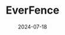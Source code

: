 ---  
layout: startup_page  
title: "EverFence"  
id: "everfence.com"  
permalink: "/everfenceeverfence.com07182024/"  
website: "https://www.everfence.com/"  
funding_round: "Series A"  
funding_amount: "$7M"  
investors: "HIPstr (HighPost Capital's Early-Stage Investment arm)"  
about: "EverFence provides a seamless online shopping experience for homeowners' fencing needs, offering instant quotes, faster lead times, and a wide range of fence types. They aim to transform the outdated home improvement process by providing full transparency on timing, pricing, materials, and profitability for both homeowners and contractors."  
markets: "Home Improvement, Fencing, Construction"  
hq: "Newport Beach, California, United States"  
founded_year: "2020"  
linkedin: "https://www.linkedin.com/company/everfence"  
twitter: "https://twitter.com/everfence"  
instagram: ""  
facebook: "https://www.facebook.com/EverFenceFences"  
crunchbase: "https://www.crunchbase.com/organization/everfence"  
pitchbook: "https://pitchbook.com/profiles/company/496421-56"  

date_display: "18-Jul-2024"  
date: "2024-07-18"

# SEO Optimization  
meta_title: "EverFence - Series A Funding ($7M)"  
meta_description: "EverFence, EverFence provides a seamless online shopping experience for homeowners' fencing needs, offering instant quotes, faster lead times, and a wide range o..."  
meta_keywords: "EverFence, Home Improvement, Fencing, Construction, Series A funding"  
canonical_url: "https://startup.projectstartups.com/everfenceeverfence.com07182024/"  
---